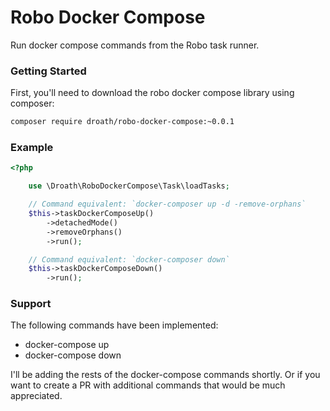 # Robo Docker Compose

Run docker compose commands from the Robo task runner.

### Getting Started

First, you'll need to download the robo docker compose library using composer:

```bash
composer require droath/robo-docker-compose:~0.0.1
```

### Example

```php
<?php

    use \Droath\RoboDockerCompose\Task\loadTasks;

    // Command equivalent: `docker-composer up -d -remove-orphans`
    $this->taskDockerComposeUp()
        ->detachedMode()
        ->removeOrphans()
        ->run();

    // Command equivalent: `docker-composer down`
    $this->taskDockerComposeDown()
        ->run();
```

### Support

The following commands have been implemented:

- docker-compose up
- docker-compose down

I'll be adding the rests of the docker-compose commands shortly. Or if you want
to create a PR with additional commands that would be much appreciated.


